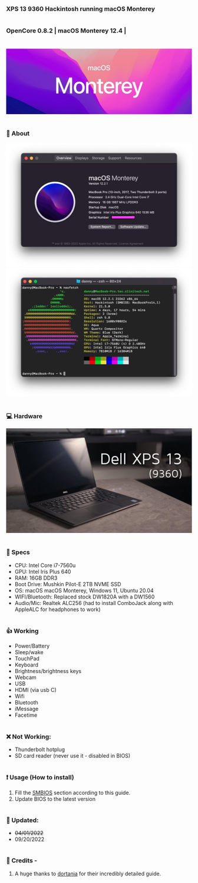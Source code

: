 ### XPS 13 9360 Hackintosh running macOS Monterey

#

### OpenCore 0.8.2 | macOS Monterey 12.4 |
#


![header](_resources/header.jpeg)
#

### 📸 About

![About](_resources/about.png)
![About](_resources/neofetch.png)
#

### 💻 Hardware

![Hardware](_resources/laptop.jpeg)
#

### 📃 Specs

* CPU: Intel Core i7-7560u
* GPU: Intel Iris Plus 640 
* RAM: 16GB DDR3
* Boot Drive: Mushkin Pilot-E 2TB NVME SSD
* OS: macOS macOS Monterey, Windows 11, Ubuntu 20.04
* WIFI/Bluetooth: Replaced stock DW1820A with a DW1560
* Audio/Mic: Realtek ALC256 (had to install ComboJack along with AppleALC for headphones to work)
#

### 👍 Working 
* Power/Battery
* Sleep/wake
* TouchPad
* Keyboard
* Brightness/brightness keys
* Webcam 
* USB 
* HDMI (via usb C)
* Wifi
* Bluetooth
* iMessage
* Facetime
#

### ❌ Not Working:
*  Thunderbolt hotplug 
*  SD card reader (never use it - disabled in BIOS)
#

### ❗️ Usage (How to install)

1. Fill the [SMBIOS](https://dortania.github.io/OpenCore-Install-Guide/config.plist/coffee-lake.html#platforminfo) section according to this guide. 
2. Update BIOS to the latest version
#

### 🔔 Updated:
* ~~04/01/2022~~
* 09/20/2022
#

### 🙏 Credits - 
  
 1. A huge thanks to [dortania](https://dortania.github.io/OpenCore-Install-Guide/) for their incredibly detailed guide.
